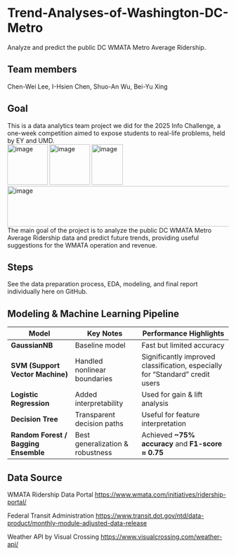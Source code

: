 # Trend-Analyses-of-Washington-DC-Metro
Analyze and predict the public DC WMATA Metro Average Ridership.

## Team members
Chen-Wei Lee, 
I-Hsien Chen, 
Shuo-An Wu, 
Bei-Yu Xing

## Goal
This is a data analytics team project we did for the 2025 Info Challenge, a one-week competition aimed to expose students to real-life problems, held by EY and UMD.   
<img width="92" height="92" alt="image" src="https://github.com/user-attachments/assets/ddc11ed7-5352-4322-bab0-b4db25d54e39" /> 
<img width="92" height="92" alt="image" src="https://github.com/user-attachments/assets/661b03f1-2ddd-4ac3-a325-43c900e11b49" />
<img width="71" height="92" alt="image" src="https://github.com/user-attachments/assets/9999da34-d36d-400b-9c3a-7452232d5d39" />
<img width="544" height="92" alt="image" src="https://github.com/user-attachments/assets/833a2f81-de99-4b6a-9050-dd1abfdca310" />   
The main goal of the project is to analyze the public DC WMATA Metro Average Ridership data and predict future trends, providing useful suggestions for the WMATA operation and revenue.

## Steps
See the data preparation process, EDA, modeling, and final report individually here on GitHub.

## Modeling & Machine Learning Pipeline
| Model                                | Key Notes                        | Performance Highlights                                                        |
| ------------------------------------ | -------------------------------- | ----------------------------------------------------------------------------- |
| **GaussianNB**                       | Baseline model                   | Fast but limited accuracy                                                     |
| **SVM (Support Vector Machine)**     | Handled nonlinear boundaries     | Significantly improved classification, especially for “Standard” credit users |
| **Logistic Regression**              | Added interpretability           | Used for gain & lift analysis                                                 |
| **Decision Tree**                    | Transparent decision paths       | Useful for feature interpretation                                             |
| **Random Forest / Bagging Ensemble** | Best generalization & robustness | Achieved **~75% accuracy** and **F1-score ≈ 0.75**                            |

## Data Source
WMATA Ridership Data Portal
https://www.wmata.com/initiatives/ridership-portal/

Federal Transit Administration
https://www.transit.dot.gov/ntd/data-product/monthly-module-adjusted-data-release

Weather API by Visual Crossing
https://www.visualcrossing.com/weather-api/


